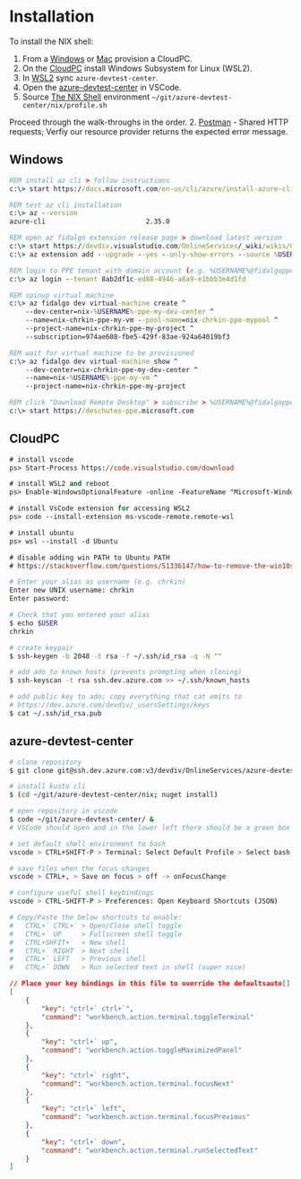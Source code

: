 # Installation
To install the NIX shell:
1. From a [Windows](#windows) or [Mac](#mac) provision a CloudPC.
2. On the [CloudPC](#cloudpc) install Windows Subsystem for Linux (WSL2).
3. In [WSL2](#wsl2) sync `azure-devtest-center`.
4. Open the [azure-devtest-center](#azure-devtest-center) in VSCode.
5. Source [The NIX Shell](#the-nix-shell) environment `~/git/azure-devtest-center/nix/profile.sh`

Proceed through the walk-throughs in the order. 
2. [Postman](./md/postman.md) - Shared HTTP requests; Verfiy our resource provider returns the expected error message.

## Windows
```cmd
REM install az cli > follow instructions
c:\> start https://docs.microsoft.com/en-us/cli/azure/install-azure-cli-windows?tabs=azure-cli

REM test az cli installation
c:\> az --version
azure-cli                         2.35.0

REM open az fidalgo extension release page > download latest version
c:\> start https://devdiv.visualstudio.com/OnlineServices/_wiki/wikis/OnlineServices.wiki/21260/Az-Cli
c:\> az extension add --upgrade --yes --only-show-errors --source %USERPROFILE%\downloads\fidalgo-0.3.2-py3-none-any.whl

REM login to PPE tenant with domain account (e.g. %USERNAME%@fidalgoppe010.onmicrosoft.com)
c:\> az login --tenant 8ab2df1c-ed88-4946-a8a9-e1bbb3e4d1fd

REM spinup virtual machine
c:\> az fidalgo dev virtual-machine create ^
    --dev-center=nix-%USERNAME%-ppe-my-dev-center ^
    --name=nix-chrkin-ppe-my-vm --pool-name=nix-chrkin-ppe-mypool ^
    --project-name=nix-chrkin-ppe-my-project ^
    --subscription=974ae608-fbe5-429f-83ae-924a64019bf3

REM wait for virtual machine to be provisioned
c:\> az fidalgo dev virtual-machine show ^
    --dev-center=nix-chrkin-ppe-my-dev-center ^
    --name=nix-%USERNAME%-ppe-my-vm ^
    --project-name=nix-chrkin-ppe-my-project

REM click "Download Remote Desktop" > subscribe > %USERNAME%@fidalgoppe010.onmicrosoft.com
c:\> start https://deschutes-ppe.microsoft.com
```
## CloudPC
```ps
# install vscode
ps> Start-Process https://code.visualstudio.com/download

# install WSL2 and reboot
ps> Enable-WindowsOptionalFeature -online -FeatureName "Microsoft-Windows-Subsystem-Linux;VirtualMachinePlatform" -All -NoRestart; Restart-Computer

# install VsCode extension for accessing WSL2 
ps> code --install-extension ms-vscode-remote.remote-wsl

# install ubuntu
ps> wsl --install -d Ubuntu

# disable adding win PATH to Ubuntu PATH
# https://stackoverflow.com/questions/51336147/how-to-remove-the-win10s-path-from-wsl 
```
```bash
# Enter your alias as username (e.g. chrkin)
Enter new UNIX username: chrkin
Enter password:

# Check that you entered your alias
$ echo $USER
chrkin

# create keypair
$ ssh-keygen -b 2048 -t rsa -f ~/.ssh/id_rsa -q -N ""

# add ado to known hosts (prevents prompting when cloning)
$ ssh-keyscan -t rsa ssh.dev.azure.com >> ~/.ssh/known_hosts

# add public key to ado; copy everything that cat emits to
# https://dev.azure.com/devdiv/_usersSettings/keys
$ cat ~/.ssh/id_rsa.pub
```
## azure-devtest-center
```bash
# clone repository
$ git clone git@ssh.dev.azure.com:v3/devdiv/OnlineServices/azure-devtest-center ~/git/azure-devtest-center

# install kusto cli
$ (cd ~/git/azure-devtest-center/nix; nuget install)
```
```bash
# open repository in vscode
$ code ~/git/azure-devtest-center/ &
# VSCode should open and in the lower left there should be a green box with the text ">< USL: Ubuntu"
```
```bash
# set default shell environment to bash
vscode > CTRL+SHIFT-P > Terminal: Select Default Profile > Select bash

# save files when the focus changes
vscode > CTRL+, > Save on focus > off -> onFocusChange

# configure useful shell keybindings
vscode > CTRL-SHIFT-P > Preferences: Open Keyboard Shortcuts (JSON) 

# Copy/Paste the below shortcuts to enable:
#   CTRL+` CTRL+` > Open/Close shell toggle
#   CTRL+` UP     > Fullscreen shell toggle
#   CTRL+SHFIT+`  > New shell
#   CTRL+` RIGHT  > Next shell
#   CTRL+` LEFT   > Previous shell
#   CTRL+` DOWN   > Run selected text in shell (super nice)
```
```json
// Place your key bindings in this file to override the defaultsauto[]
[
    {
        "key": "ctrl+` ctrl+`",
        "command": "workbench.action.terminal.toggleTerminal"
    },
    {
        "key": "ctrl+` up",
        "command": "workbench.action.toggleMaximizedPanel"
    },
    {
        "key": "ctrl+` right",
        "command": "workbench.action.terminal.focusNext"
    },
    {
        "key": "ctrl+` left",
        "command": "workbench.action.terminal.focusPrevious"
    },
    {
        "key": "ctrl+` down",
        "command": "workbench.action.terminal.runSelectedText"
    }
]
```
